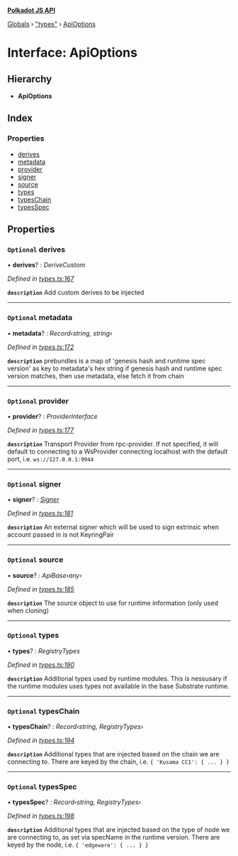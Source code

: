 **[Polkadot JS API](../README.md)**

[Globals](../globals.md) › [&quot;types&quot;](../modules/_types_.md) › [ApiOptions](_types_.apioptions.md)

# Interface: ApiOptions

## Hierarchy

* **ApiOptions**

## Index

### Properties

* [derives](_types_.apioptions.md#optional-derives)
* [metadata](_types_.apioptions.md#optional-metadata)
* [provider](_types_.apioptions.md#optional-provider)
* [signer](_types_.apioptions.md#optional-signer)
* [source](_types_.apioptions.md#optional-source)
* [types](_types_.apioptions.md#optional-types)
* [typesChain](_types_.apioptions.md#optional-typeschain)
* [typesSpec](_types_.apioptions.md#optional-typesspec)

## Properties

### `Optional` derives

• **derives**? : *DeriveCustom*

*Defined in [types.ts:167](https://github.com/polkadot-js/api/blob/587c988/packages/api/src/types.ts#L167)*

**`description`** Add custom derives to be injected

___

### `Optional` metadata

• **metadata**? : *Record‹string, string›*

*Defined in [types.ts:172](https://github.com/polkadot-js/api/blob/587c988/packages/api/src/types.ts#L172)*

**`description`** prebundles is a map of 'genesis hash and runtime spec version' as key to metadata's hex string
if genesis hash and runtime spec version matches, then use metadata, else fetch it from chain

___

### `Optional` provider

• **provider**? : *ProviderInterface*

*Defined in [types.ts:177](https://github.com/polkadot-js/api/blob/587c988/packages/api/src/types.ts#L177)*

**`description`** Transport Provider from rpc-provider. If not specified, it will default to
connecting to a WsProvider connecting localhost with the default port, i.e. `ws://127.0.0.1:9944`

___

### `Optional` signer

• **signer**? : *[Signer](_types_.signer.md)*

*Defined in [types.ts:181](https://github.com/polkadot-js/api/blob/587c988/packages/api/src/types.ts#L181)*

**`description`** An external signer which will be used to sign extrinsic when account passed in is not KeyringPair

___

### `Optional` source

• **source**? : *ApiBase‹any›*

*Defined in [types.ts:185](https://github.com/polkadot-js/api/blob/587c988/packages/api/src/types.ts#L185)*

**`description`** The source object to use for runtime information (only used when cloning)

___

### `Optional` types

• **types**? : *RegistryTypes*

*Defined in [types.ts:190](https://github.com/polkadot-js/api/blob/587c988/packages/api/src/types.ts#L190)*

**`description`** Additional types used by runtime modules. This is nessusary if the runtime modules
uses types not available in the base Substrate runtime.

___

### `Optional` typesChain

• **typesChain**? : *Record‹string, RegistryTypes›*

*Defined in [types.ts:194](https://github.com/polkadot-js/api/blob/587c988/packages/api/src/types.ts#L194)*

**`description`** Additional types that are injected based on the chain we are connecting to. There are keyed by the chain, i.e. `{ 'Kusama CC1': { ... } }`

___

### `Optional` typesSpec

• **typesSpec**? : *Record‹string, RegistryTypes›*

*Defined in [types.ts:198](https://github.com/polkadot-js/api/blob/587c988/packages/api/src/types.ts#L198)*

**`description`** Additional types that are injected based on the type of node we are connecting to, as set via specName in the runtime version. There are keyed by the node, i.e. `{ 'edgeware': { ... } }`